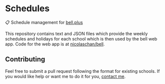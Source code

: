 # Schedules
📋 Schedule management for [bell.plus](https://bell.plus)

This repository contains text and JSON files which provide the weekly schedules and holidays for each school which is then used by the bell web app.
Code for the web app is at [nicolaschan/bell](https://github.com/nicolaschan/bell).

## Contributing
Feel free to submit a pull request following the format for existing schools. If you would like help or want me to do it for you, [contact me](https://blog.bell.plus/contact/).
